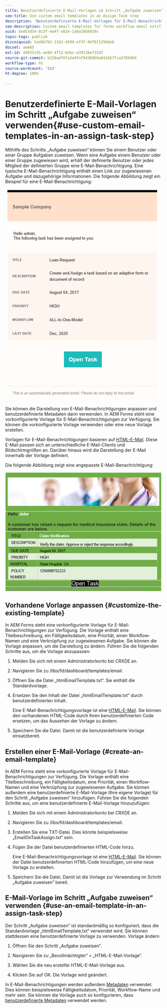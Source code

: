 ```yaml
---
title: Benutzerdefinierte E-Mail-Vorlagen im Schritt „Aufgabe zuweisen“ verwenden
seo-title: Use custom email templates in an Assign Task step
description: 'Benutzerdefinierte E-Mail-Vorlagen für E-Mail-Benachrichtigungen in Forms-Workflow '
seo-description: Custom email templates for forms workflow email notifications
uuid: ba453d54-813f-4a4f-a82e-1a6a28b6939c
topic-tags: publish
discoiquuid: 2ad4b7b5-2162-4599-af3f-9476f1256de6
docset: aem65
exl-id: d4035c91-ee8d-4f12-bdac-e3912be732d7
source-git-commit: b220adf6fa3e9faf94389b9a9416b7fca2f89d9d
workflow-type: ht
source-wordcount: '523'
ht-degree: 100%

---
```


# Benutzerdefinierte E-Mail-Vorlagen im Schritt „Aufgabe zuweisen“ verwenden{#use-custom-email-templates-in-an-assign-task-step}

Mithilfe des Schritts „Aufgabe zuweisen“ können Sie einem Benutzer oder einer Gruppe Aufgaben zuweisen. Wenn eine Aufgabe einem Benutzer oder einer Gruppe zugewiesen wird, erhält der definierte Benutzer oder jedes Mitglied der definierten Gruppe eine E-Mail-Benachrichtigung. Eine typische E-Mail-Benachrichtigung enthält einen Link zur zugewiesenen Aufgabe und dazugehörige Informationen. Die folgende Abbildung zeigt ein Beispiel für eine E-Mail-Benachrichtigung:

![E-Mail-Benachrichtigung mit vorgegebener Vorlage](do-not-localize/default_email_template_new.png)

Sie können die Darstellung von E-Mail-Benachrichtigungen anpassen und benutzerdefinierte Metadaten darin verwenden. In AEM Forms steht eine vorkonfigurierte Vorlage für E-Mail-Benachrichtigungen zur Verfügung. Sie können die vorkonfigurierte Vorlage verwenden oder eine neue Vorlage erstellen.

Vorlagen für E-Mail-Benachrichtigungen basieren auf [HTML-E-Mail](https://en.wikipedia.org/wiki/HTML_email). Diese E-Mail passen sich an unterschiedliche E-Mail-Clients und Bildschirmgrößen an. Darüber hinaus wird die Darstellung der E-Mail innerhalb der Vorlage definiert.

Die folgende Abbildung zeigt eine angepasste E-Mail-Benachrichtigung:

![E-Mail-Benachrichtigung mit benutzerdefinierter Vorlage](do-not-localize/customized-email.png)

## Vorhandene Vorlage anpassen {#customize-the-existing-template}

In AEM Forms steht eine vorkonfigurierte Vorlage für E-Mail-Benachrichtigungen zur Verfügung. Die Vorlage enthält eine Titelbeschreibung, ein Fälligkeitsdatum, eine Priorität, einen Workflow-Namen und eine Verknüpfung zur zugewiesenen Aufgabe. Sie können die Vorlage anpassen, um die Darstellung zu ändern. Führen Sie die folgenden Schritte aus, um die Vorlage anzupassen:

1. Melden Sie sich mit einem Administratorkonto bei CRXDE an.

1. Navigieren Sie zu /libs/fd/dashboard/templates/email.

1. Öffnen Sie die Datei „htmlEmailTemplate.txt“. Sie enthält die Standardvorlage.

1. Ersetzen Sie den Inhalt der Datei „htmlEmailTemplate.txt“ durch benutzerdefinierten Inhalt.

   Eine E-Mail-Benachrichtigungsvorlage ist eine [HTML-E-Mail](https://en.wikipedia.org/wiki/HTML_email). Sie können den vorhandenen HTML-Code durch Ihren benutzerdefinierten Code ersetzen, um das Aussehen der Vorlage zu ändern.

1. Speichern Sie die Datei. Damit ist die benutzerdefinierte Vorlage einsatzbereit.

## Erstellen einer E-Mail-Vorlage {#create-an-email-template}

In AEM Forms steht eine vorkonfigurierte Vorlage für E-Mail-Benachrichtigungen zur Verfügung. Die Vorlage enthält eine Titelbeschreibung, ein Fälligkeitsdatum, eine Priorität, einen Workflow-Namen und eine Verknüpfung zur zugewiesenen Aufgabe. Sie können außerdem eine benutzerdefinierte E-Mail-Vorlage (Ihre eigene Vorlage) für den Schritt „Aufgabe zuweisen“ hinzufügen. Führen Sie die folgenden Schritte aus, um eine benutzerdefinierte E-Mail-Vorlage hinzuzufügen:

1. Melden Sie sich mit einem Administratorkonto bei CRXDE an.

1. Navigieren Sie zu /libs/fd/dashboard/templates/email.

1. Erstellen Sie eine TXT-Datei. Dies könnte beispielsweise „EmailOnTaskAssign.txt“ sein.

1. Fügen Sie der Datei benutzerdefinierten HTML-Code hinzu.

   Eine E-Mail-Benachrichtigungsvorlage ist eine [HTML-E-Mail](https://en.wikipedia.org/wiki/HTML_email). Sie können der Datei benutzerdefinierten HTML-Code hinzufügen, um eine neue Vorlage zu erstellen. 

1. Speichern Sie die Datei. Damit ist die Vorlage zur Verwendung im Schritt „Aufgabe zuweisen“ bereit.

## E-Mail-Vorlage im Schritt „Aufgabe zuweisen“ verwenden {#use-an-email-template-in-an-assign-task-step}

Der Schritt „Aufgabe zuweisen“ ist standardmäßig so konfiguriert, dass die Standardvorlage „htmlEmailTemplate.txt“ verwendet wird. Sie können stattdessen eine benutzerdefinierte Vorlage zu verwenden. Vorlage ändern

1. Öffnen Sie den Schritt „Aufgabe zuweisen“.

1. Navigieren Sie zu „Bevollmächtigter“ > „HTML-E-Mail-Vorlage“.

1. Wählen Sie die neu erstellte HTML-E-Mail-Vorlage aus. 

1. Klicken Sie auf OK. Die Vorlage wird geändert.

In E-Mail-Benachrichtigungen werden außerdem [Metadaten](../../forms/using/use-metadata-in-email-notifications.md) verwendet. Dies können beispielsweise Fälligkeitsdatum, Priorität, Workflow-Name und mehr sein. Sie können die Vorlage auch so konfigurieren, dass [benutzerdefinierte Metadaten](../../forms/using/use-metadata-in-email-notifications.md#using-custom-metadata-in-an-email-notification) verwendet werden.
